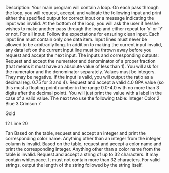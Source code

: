 Description:
Your main program will contain a loop. On each pass through the loop, you will request, accept, and validate the following input and print either the specified output for correct input or a message indicating the input was invalid. At the bottom of the loop, you will ask the user if he/she wishes to make another pass through the loop and either repeat for ‘y’ or ‘Y’ or not.
For all input:
Follow the expectations for ensuring clean input. Each input line must contain only one data item. Input lines must never be allowed to be arbitrarily long. In addition to making the current input invalid, any data left on the current input line must be thrown away before you request and accept the next input.
The inputs and corresponding outputs:
Request and accept the numerator and denominator of a proper fraction (that means it must have an absolute value of less than 1). You will ask for the numerator and the denominator separately. Values must be integers. They may be negative. If the input is valid, you will output the ratio as a decimal (eg. 0.75 for 3 and 4).
Request and accept a valid 4.0 GPA value (so this must a floating point number in the range 0.0-4.0 with no more than 3 digits after the decimal point). You will just print the value with a label in the case of a valid value.
The next two use the following table:
Integer
Color
2
Blue
3
Crimson
7
 
Gold
 
12
Lime
20
 
Tan
 Based on the table, request and accept an integer and print the corresponding color name. Anything other than an integer from the integer column is invalid.
Based on the table, request and accept a color name and print the corresponding integer. Anything other than a color name from the table is invalid.
Request and accept a string of up to 32 characters. It may contain whitespace. It must not contain more than 32 characters. For valid strings, output the length of the string followed by the string itself.
